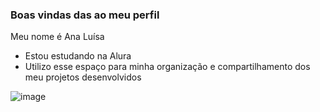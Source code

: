 ### Boas vindas das ao meu perfil 

Meu nome é Ana Luísa 

- Estou estudando na Alura
- Utilizo esse espaço para minha organização e compartilhamento dos meu projetos desenvolvidos
  
![image](https://github.com/user-attachments/assets/c9e6cb9b-6504-40d5-b9e1-1de542a1ade1)
